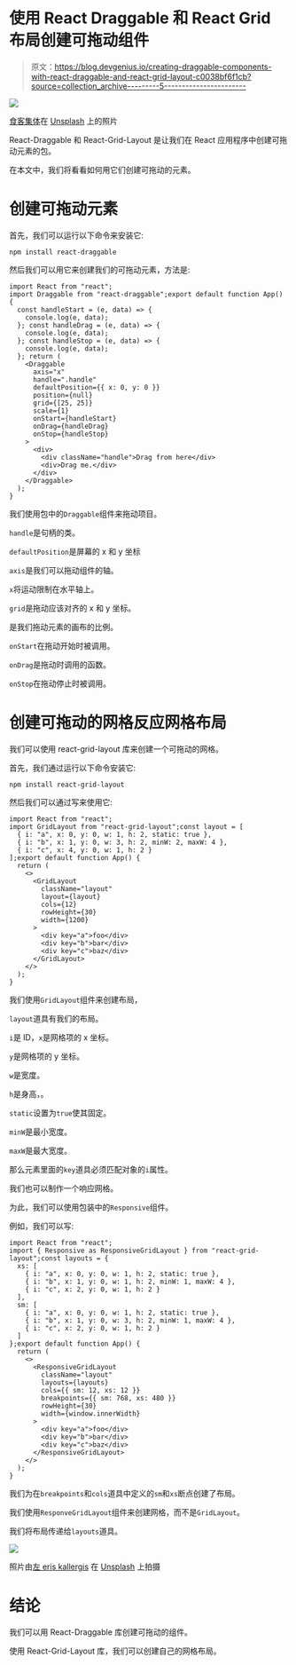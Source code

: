 # 使用 React Draggable 和 React Grid 布局创建可拖动组件

> 原文：<https://blog.devgenius.io/creating-draggable-components-with-react-draggable-and-react-grid-layout-c0038bf6f1cb?source=collection_archive---------5----------------------->

![](img/f6bf9ec925eeea5043ef38a1a8f36d5b.png)

[食客集体](https://unsplash.com/@eaterscollective?utm_source=medium&utm_medium=referral)在 [Unsplash](https://unsplash.com?utm_source=medium&utm_medium=referral) 上的照片

React-Draggable 和 React-Grid-Layout 是让我们在 React 应用程序中创建可拖动元素的包。

在本文中，我们将看看如何用它们创建可拖动的元素。

# 创建可拖动元素

首先，我们可以运行以下命令来安装它:

```
npm install react-draggable
```

然后我们可以用它来创建我们的可拖动元素，方法是:

```
import React from "react";
import Draggable from "react-draggable";export default function App() {
  const handleStart = (e, data) => {
    console.log(e, data);
  }; const handleDrag = (e, data) => {
    console.log(e, data);
  }; const handleStop = (e, data) => {
    console.log(e, data);
  }; return (
    <Draggable
      axis="x"
      handle=".handle"
      defaultPosition={{ x: 0, y: 0 }}
      position={null}
      grid={[25, 25]}
      scale={1}
      onStart={handleStart}
      onDrag={handleDrag}
      onStop={handleStop}
    >
      <div>
        <div className="handle">Drag from here</div>
        <div>Drag me.</div>
      </div>
    </Draggable>
  );
}
```

我们使用包中的`Draggable`组件来拖动项目。

`handle`是句柄的类。

`defaultPosition`是屏幕的 x 和 y 坐标

`axis`是我们可以拖动组件的轴。

`x`将运动限制在水平轴上。

`grid`是拖动应该对齐的 x 和 y 坐标。

是我们拖动元素的画布的比例。

`onStart`在拖动开始时被调用。

`onDrag`是拖动时调用的函数。

`onStop`在拖动停止时被调用。

# 创建可拖动的网格反应网格布局

我们可以使用 react-grid-layout 库来创建一个可拖动的网格。

首先，我们通过运行以下命令安装它:

```
npm install react-grid-layout
```

然后我们可以通过写来使用它:

```
import React from "react";
import GridLayout from "react-grid-layout";const layout = [
  { i: "a", x: 0, y: 0, w: 1, h: 2, static: true },
  { i: "b", x: 1, y: 0, w: 3, h: 2, minW: 2, maxW: 4 },
  { i: "c", x: 4, y: 0, w: 1, h: 2 }
];export default function App() {
  return (
    <>
      <GridLayout
        className="layout"
        layout={layout}
        cols={12}
        rowHeight={30}
        width={1200}
      >
        <div key="a">foo</div>
        <div key="b">bar</div>
        <div key="c">baz</div>
      </GridLayout>
    </>
  );
}
```

我们使用`GridLayout`组件来创建布局，

`layout`道具有我们的布局。

`i`是 ID，`x`是网格项的 x 坐标。

`y`是网格项的 y 坐标。

`w`是宽度。

`h`是身高，。

`static`设置为`true`使其固定。

`minW`是最小宽度。

`maxW`是最大宽度。

那么元素里面的`key`道具必须匹配对象的`i`属性。

我们也可以制作一个响应网格。

为此，我们可以使用包装中的`Responsive`组件。

例如，我们可以写:

```
import React from "react";
import { Responsive as ResponsiveGridLayout } from "react-grid-layout";const layouts = {
  xs: [
    { i: "a", x: 0, y: 0, w: 1, h: 2, static: true },
    { i: "b", x: 1, y: 0, w: 1, h: 2, minW: 1, maxW: 4 },
    { i: "c", x: 2, y: 0, w: 1, h: 2 }
  ],
  sm: [
    { i: "a", x: 0, y: 0, w: 1, h: 2, static: true },
    { i: "b", x: 1, y: 0, w: 3, h: 2, minW: 1, maxW: 4 },
    { i: "c", x: 2, y: 0, w: 1, h: 2 }
  ]
};export default function App() {
  return (
    <>
      <ResponsiveGridLayout
        className="layout"
        layouts={layouts}
        cols={{ sm: 12, xs: 12 }}
        breakpoints={{ sm: 768, xs: 480 }}
        rowHeight={30}
        width={window.innerWidth}
      >
        <div key="a">foo</div>
        <div key="b">bar</div>
        <div key="c">baz</div>
      </ResponsiveGridLayout>
    </>
  );
}
```

我们为在`breakpoints`和`cols`道具中定义的`sm`和`xs`断点创建了布局。

我们使用`ResponveGridLayout`组件来创建网格，而不是`GridLayout`。

我们将布局传递给`layouts`道具。

![](img/58460209b4e9dfc2936d6237901d11ee.png)

照片由[左 eris kallergis](https://unsplash.com/@lefterisk?utm_source=medium&utm_medium=referral) 在 [Unsplash](https://unsplash.com?utm_source=medium&utm_medium=referral) 上拍摄

# 结论

我们可以用 React-Draggable 库创建可拖动的组件。

使用 React-Grid-Layout 库，我们可以创建自己的网格布局。
